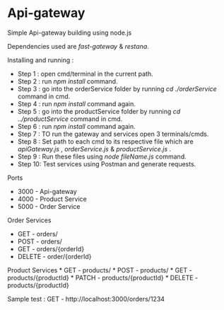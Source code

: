 # Api-gateway
Simple Api-gateway building using node.js

Dependencies used are _fast-gateway_ & _restana_.

Installing and running :
  * Step 1 : open cmd/terminal in the current path.
  * Step 2 : run _npm install_ command.
  * Step 3 : go into the orderService folder by running _cd ./orderService_ command in cmd.
  * Step 4 : run _npm install_ command again.
  * Step 5 : go into the productService folder by running _cd ../productService_ command in cmd.
  * Step 6 : run _npm install_ command again.
  * Step 7 : TO run the gateway and services open 3 terminals/cmds.
  * Step 8 : Set path to each cmd to its respective file which are _apiGateway.js_ , _orderService.js_ & _productService.js_ .
  * Step 9 : Run these files using _node fileName.js_ command.
  * Step 10: Test services using Postman and generate requests.

Ports 
  * 3000 - Api-gateway
  * 4000 - Product Service
  * 5000 - Order Service
  
 Order Services 
  * GET - orders/ 
  * POST - orders/
  * GET - orders/{orderId}
  * DELETE - order/{orderId}
  
  Product Services 
    * GET - products/ 
    * POST - products/
    * GET - products/{productId}
    * PATCH - products/{productId}
    * DELETE - products/{productId}
    
   Sample test : GET - http://localhost:3000/orders/1234

